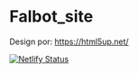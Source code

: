 # Falbot_site

Design por: https://html5up.net/

[![Netlify Status](https://api.netlify.com/api/v1/badges/18b96ff9-3f39-410a-9d7c-6db088483bc2/deploy-status)](https://app.netlify.com/sites/falbot/deploys)
